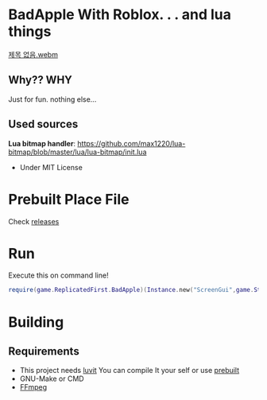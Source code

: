 
# BadApple With Roblox. . . and lua things

[제목 없음.webm](https://user-images.githubusercontent.com/46598063/202782654-1e234f85-bcd5-422c-b1bf-cdb6ca0e2185.webm)

## Why?? WHY

Just for fun. nothing else...  

## Used sources

**Lua bitmap handler**: https://github.com/max1220/lua-bitmap/blob/master/lua/lua-bitmap/init.lua  
 + Under MIT License

# Prebuilt Place File

Check [releases](https://github.com/qwreey75/badappleInRblx/releases)

# Run

Execute this on command line!
```lua
require(game.ReplicatedFirst.BadApple)(Instance.new("ScreenGui",game.StarterGui))
```

# Building

## Requirements

 + This project needs [luvit](https://github.com/luvit/luvit) You can compile It your self or use [prebuilt](https://github.com/truemedian/luvit-bin)
 + GNU-Make or CMD
 + [FFmpeg](https://ffmpeg.org/)

